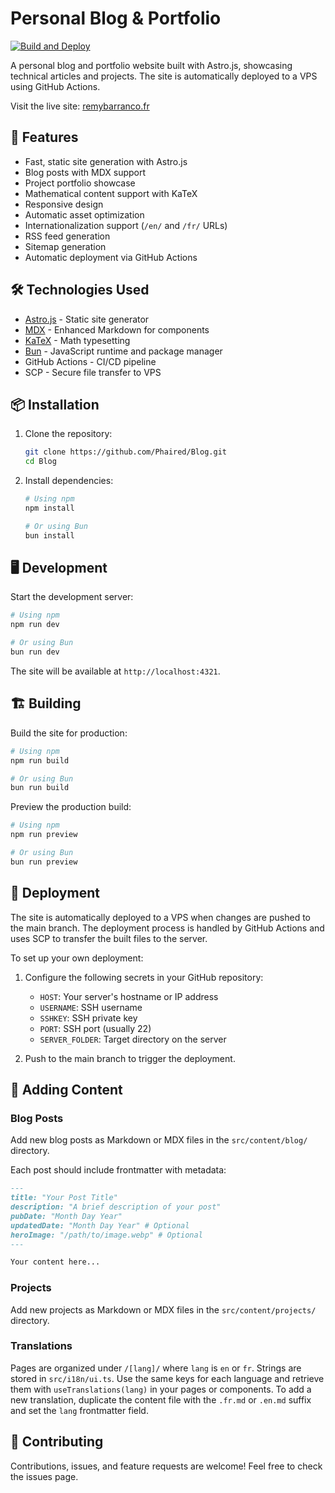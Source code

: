 # Personal Blog & Portfolio

[![Build and Deploy](https://github.com/Phaired/Blog/actions/workflows/build-and-deploy.yml/badge.svg?branch=main)](https://github.com/Phaired/Blog/actions/workflows/build-and-deploy.yml)

A personal blog and portfolio website built with Astro.js, showcasing technical articles and projects. The site is automatically deployed to a VPS using GitHub Actions.

Visit the live site: [remybarranco.fr](https://remybarranco.fr)

## 🚀 Features

- Fast, static site generation with Astro.js
- Blog posts with MDX support
- Project portfolio showcase
- Mathematical content support with KaTeX
- Responsive design
- Automatic asset optimization
- Internationalization support (`/en/` and `/fr/` URLs)
- RSS feed generation
- Sitemap generation
- Automatic deployment via GitHub Actions

## 🛠️ Technologies Used

- [Astro.js](https://astro.build) - Static site generator
- [MDX](https://mdxjs.com/) - Enhanced Markdown for components
- [KaTeX](https://katex.org/) - Math typesetting
- [Bun](https://bun.sh/) - JavaScript runtime and package manager
- GitHub Actions - CI/CD pipeline
- SCP - Secure file transfer to VPS

## 📦 Installation

1. Clone the repository:

    ```bash
    git clone https://github.com/Phaired/Blog.git
    cd Blog
    ```

2. Install dependencies:

    ```bash
    # Using npm
    npm install

    # Or using Bun
    bun install
    ```

## 🖥️ Development

Start the development server:

```bash
# Using npm
npm run dev

# Or using Bun
bun run dev
```

The site will be available at `http://localhost:4321`.

## 🏗️ Building

Build the site for production:

```bash
# Using npm
npm run build

# Or using Bun
bun run build
```

Preview the production build:

```bash
# Using npm
npm run preview

# Or using Bun
bun run preview
```

## 🚢 Deployment

The site is automatically deployed to a VPS when changes are pushed to the main branch. The deployment process is handled by GitHub Actions and uses SCP to transfer the built files to the server.

To set up your own deployment:

1. Configure the following secrets in your GitHub repository:

    - `HOST`: Your server's hostname or IP address
    - `USERNAME`: SSH username
    - `SSHKEY`: SSH private key
    - `PORT`: SSH port (usually 22)
    - `SERVER_FOLDER`: Target directory on the server

2. Push to the main branch to trigger the deployment.

## 📝 Adding Content

### Blog Posts

Add new blog posts as Markdown or MDX files in the `src/content/blog/` directory.

Each post should include frontmatter with metadata:

```markdown
---
title: "Your Post Title"
description: "A brief description of your post"
pubDate: "Month Day Year"
updatedDate: "Month Day Year" # Optional
heroImage: "/path/to/image.webp" # Optional
---

Your content here...
```

### Projects

Add new projects as Markdown or MDX files in the `src/content/projects/` directory.

### Translations

Pages are organized under `/[lang]/` where `lang` is `en` or `fr`. Strings are stored in `src/i18n/ui.ts`. Use the same keys for each language and retrieve them with `useTranslations(lang)` in your pages or components. To add a new translation, duplicate the content file with the `.fr.md` or `.en.md` suffix and set the `lang` frontmatter field.

## 🤝 Contributing

Contributions, issues, and feature requests are welcome! Feel free to check the issues page.
